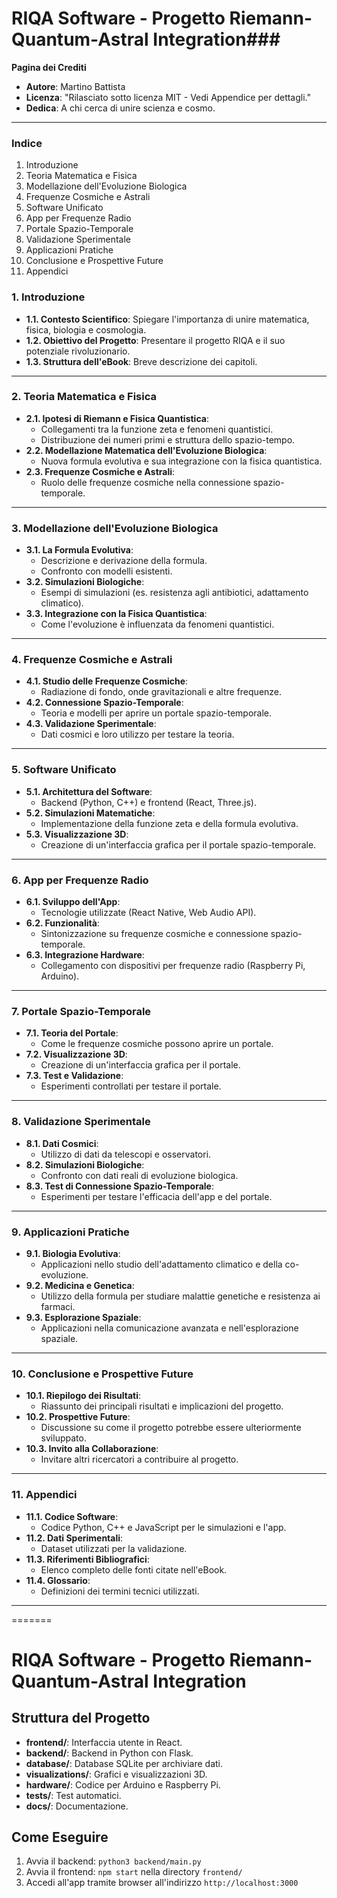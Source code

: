# RIQA Software - Progetto Riemann-Quantum-Astral Integration### 

 **Pagina dei Crediti**

 - **Autore**: Martino Battista
 - **Licenza**: "Rilasciato sotto licenza MIT - Vedi Appendice per dettagli."
 - **Dedica**: A chi cerca di unire scienza e cosmo.

 ---

 ### **Indice**

 1. Introduzione
 2. Teoria Matematica e Fisica
 3. Modellazione dell'Evoluzione Biologica
 4. Frequenze Cosmiche e Astrali
 5. Software Unificato
 6. App per Frequenze Radio
 7. Portale Spazio-Temporale
 8. Validazione Sperimentale
 9. Applicazioni Pratiche
 10. Conclusione e Prospettive Future
 11. Appendici

### **1. Introduzione**

- **1.1. Contesto Scientifico**: Spiegare l'importanza di unire matematica, fisica, biologia e cosmologia.
- **1.2. Obiettivo del Progetto**: Presentare il progetto RIQA e il suo potenziale rivoluzionario.
- **1.3. Struttura dell'eBook**: Breve descrizione dei capitoli.

---

### **2. Teoria Matematica e Fisica**

- **2.1. Ipotesi di Riemann e Fisica Quantistica**:
    - Collegamenti tra la funzione zeta e fenomeni quantistici.
    - Distribuzione dei numeri primi e struttura dello spazio-tempo.
- **2.2. Modellazione Matematica dell'Evoluzione Biologica**:
    - Nuova formula evolutiva e sua integrazione con la fisica quantistica.
- **2.3. Frequenze Cosmiche e Astrali**:
    - Ruolo delle frequenze cosmiche nella connessione spazio-temporale.

---

### **3. Modellazione dell'Evoluzione Biologica**

- **3.1. La Formula Evolutiva**:
    - Descrizione e derivazione della formula.
    - Confronto con modelli esistenti.
- **3.2. Simulazioni Biologiche**:
    - Esempi di simulazioni (es. resistenza agli antibiotici, adattamento climatico).
- **3.3. Integrazione con la Fisica Quantistica**:
    - Come l'evoluzione è influenzata da fenomeni quantistici.

---

### **4. Frequenze Cosmiche e Astrali**

- **4.1. Studio delle Frequenze Cosmiche**:
    - Radiazione di fondo, onde gravitazionali e altre frequenze.
- **4.2. Connessione Spazio-Temporale**:
    - Teoria e modelli per aprire un portale spazio-temporale.
- **4.3. Validazione Sperimentale**:
    - Dati cosmici e loro utilizzo per testare la teoria.

---

### **5. Software Unificato**

- **5.1. Architettura del Software**:
    - Backend (Python, C++) e frontend (React, Three.js).
- **5.2. Simulazioni Matematiche**:
    - Implementazione della funzione zeta e della formula evolutiva.
- **5.3. Visualizzazione 3D**:
    - Creazione di un'interfaccia grafica per il portale spazio-temporale.

---

### **6. App per Frequenze Radio**

- **6.1. Sviluppo dell'App**:
    - Tecnologie utilizzate (React Native, Web Audio API).
- **6.2. Funzionalità**:
    - Sintonizzazione su frequenze cosmiche e connessione spazio-temporale.
- **6.3. Integrazione Hardware**:
    - Collegamento con dispositivi per frequenze radio (Raspberry Pi, Arduino).

---

### **7. Portale Spazio-Temporale**

- **7.1. Teoria del Portale**:
    - Come le frequenze cosmiche possono aprire un portale.
- **7.2. Visualizzazione 3D**:
    - Creazione di un'interfaccia grafica per il portale.
- **7.3. Test e Validazione**:
    - Esperimenti controllati per testare il portale.

---

### **8. Validazione Sperimentale**

- **8.1. Dati Cosmici**:
    - Utilizzo di dati da telescopi e osservatori.
- **8.2. Simulazioni Biologiche**:
    - Confronto con dati reali di evoluzione biologica.
- **8.3. Test di Connessione Spazio-Temporale**:
    - Esperimenti per testare l'efficacia dell'app e del portale.

---

### **9. Applicazioni Pratiche**

- **9.1. Biologia Evolutiva**:
    - Applicazioni nello studio dell'adattamento climatico e della co-evoluzione.
- **9.2. Medicina e Genetica**:
    - Utilizzo della formula per studiare malattie genetiche e resistenza ai farmaci.
- **9.3. Esplorazione Spaziale**:
    - Applicazioni nella comunicazione avanzata e nell'esplorazione spaziale.

---

### **10. Conclusione e Prospettive Future**

- **10.1. Riepilogo dei Risultati**:
    - Riassunto dei principali risultati e implicazioni del progetto.
- **10.2. Prospettive Future**:
    - Discussione su come il progetto potrebbe essere ulteriormente sviluppato.
- **10.3. Invito alla Collaborazione**:
    - Invitare altri ricercatori a contribuire al progetto.

---

### **11. Appendici**

- **11.1. Codice Software**:
    - Codice Python, C++ e JavaScript per le simulazioni e l'app.
- **11.2. Dati Sperimentali**:
    - Dataset utilizzati per la validazione.
- **11.3. Riferimenti Bibliografici**:
    - Elenco completo delle fonti citate nell'eBook.
- **11.4. Glossario**:
    - Definizioni dei termini tecnici utilizzati.

---
=======
# RIQA Software - Progetto Riemann-Quantum-Astral Integration

## Struttura del Progetto
- **frontend/**: Interfaccia utente in React.
- **backend/**: Backend in Python con Flask.
- **database/**: Database SQLite per archiviare dati.
- **visualizations/**: Grafici e visualizzazioni 3D.
- **hardware/**: Codice per Arduino e Raspberry Pi.
- **tests/**: Test automatici.
- **docs/**: Documentazione.

## Come Eseguire
1. Avvia il backend: `python3 backend/main.py`
2. Avvia il frontend: `npm start` nella directory `frontend/`
3. Accedi all'app tramite browser all'indirizzo `http://localhost:3000`
